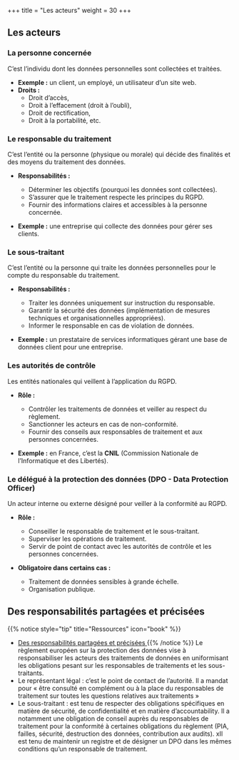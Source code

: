 +++
title = "Les acteurs"
weight = 30
+++

## Les acteurs

### La personne concernée
C’est l’individu dont les données personnelles sont collectées et traitées.

- **Exemple :** un client, un employé, un utilisateur d’un site web.
- **Droits :**
  - Droit d’accès,
  - Droit à l’effacement (droit à l’oubli),
  - Droit de rectification,
  - Droit à la portabilité, etc.


### Le responsable du traitement
C’est l’entité ou la personne (physique ou morale) qui décide des finalités et des moyens du traitement des données.

- **Responsabilités :**
  - Déterminer les objectifs (pourquoi les données sont collectées).
  - S’assurer que le traitement respecte les principes du RGPD.
  - Fournir des informations claires et accessibles à la personne concernée.

- **Exemple :** une entreprise qui collecte des données pour gérer ses clients.


### Le sous-traitant
C’est l’entité ou la personne qui traite les données personnelles pour le compte du responsable du traitement.

- **Responsabilités :**
  - Traiter les données uniquement sur instruction du responsable.
  - Garantir la sécurité des données (implémentation de mesures techniques et organisationnelles appropriées).
  - Informer le responsable en cas de violation de données.

- **Exemple :** un prestataire de services informatiques gérant une base de données client pour une entreprise.


### Les autorités de contrôle
Les entités nationales qui veillent à l’application du RGPD.

- **Rôle :**
  - Contrôler les traitements de données et veiller au respect du règlement.
  - Sanctionner les acteurs en cas de non-conformité.
  - Fournir des conseils aux responsables de traitement et aux personnes concernées.

- **Exemple :** en France, c’est la **CNIL** (Commission Nationale de l’Informatique et des Libertés).


### Le délégué à la protection des données (DPO - Data Protection Officer)
Un acteur interne ou externe désigné pour veiller à la conformité au RGPD.

- **Rôle :**
  - Conseiller le responsable de traitement et le sous-traitant.
  - Superviser les opérations de traitement.
  - Servir de point de contact avec les autorités de contrôle et les personnes concernées.

- **Obligatoire dans certains cas :**
  - Traitement de données sensibles à grande échelle.
  - Organisation publique.


##  Des responsabilités partagées et précisées
{{% notice style="tip" title="Ressources" icon="book" %}}
- [ Des responsabilités partagées et précisées ](https://www.cnil.fr/fr/comprendre-le-rgpd/reglement-general-sur-la-protection-des-donnees-ce-qui-change-pour-les-professionnels)
{{% /notice %}}
Le règlement européen sur la protection des données vise à responsabiliser les acteurs des traitements de données en uniformisant les obligations pesant sur les responsables de traitements et les sous-traitants.
- Le représentant légal : c’est le point de contact de l’autorité. Il a mandat pour « être consulté en complément ou à la place du responsables de traitement sur toutes les questions relatives aux traitements »
- Le sous-traitant :  est tenu de respecter des obligations spécifiques en matière de sécurité, de confidentialité et en matière d’accountability. Il a notamment une obligation de conseil auprès du responsables de traitement pour la conformité à certaines obligations du règlement (PIA, failles, sécurité, destruction des données, contribution aux audits). xIl est tenu de maintenir un registre et de désigner un DPO dans les mêmes conditions qu’un responsable de traitement.